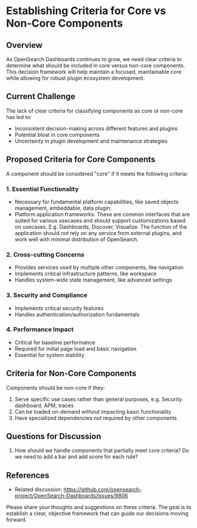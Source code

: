 # Establishing Criteria for Core vs Non-Core Components

## Overview
As OpenSearch Dashboards continues to grow, we need clear criteria to determine what should be included in core versus non-core components. This decision framework will help maintain a focused, maintainable core while allowing for robust plugin ecosystem development.

## Current Challenge
The lack of clear criteria for classifying components as core or non-core has led to:
- Inconsistent decision-making across different features and plugins
- Potential bloat in core components
- Uncertainty in plugin development and maintenance strategies

## Proposed Criteria for Core Components

A component should be considered "core" if it meets the following criteria:

### 1. Essential Functionality
- Necessary for fundamental platform capabilities, like saved objects management, embeddable, data plugin.
- Platform application frameworks. These are common interfaces that are suited for various usecases and should support customizations based on usecases, E.g. Dashboards, Discover, Visualize. The function of the application should not rely on any service from external plugins, and work well with minimal distribution of OpenSearch.

### 2. Cross-cutting Concerns
- Provides services used by multiple other components, like navigation
- Implements critical infrastructure patterns, like workspace
- Handles system-wide state management, like advanced settings

### 3. Security and Compliance
- Implements critical security features
- Handles authentication/authorization fundamentals

### 4. Performance Impact
- Critical for baseline performance
- Required for initial page load and basic navigation
- Essential for system stability

## Criteria for Non-Core Components

Components should be non-core if they:

1. Serve specific use cases rather than general purposes, e.g. Security dashboard, APM, traces
2. Can be loaded on-demand without impacting basic functionality
3. Have specialized dependencies not required by other components

## Questions for Discussion

1. How should we handle components that partially meet core criteria? Do we need to add a bar and add score for each rule?

## References
- Related discussion: https://github.com/opensearch-project/OpenSearch-Dashboards/issues/9806

Please share your thoughts and suggestions on these criteria. The goal is to establish a clear, objective framework that can guide our decisions moving forward.
